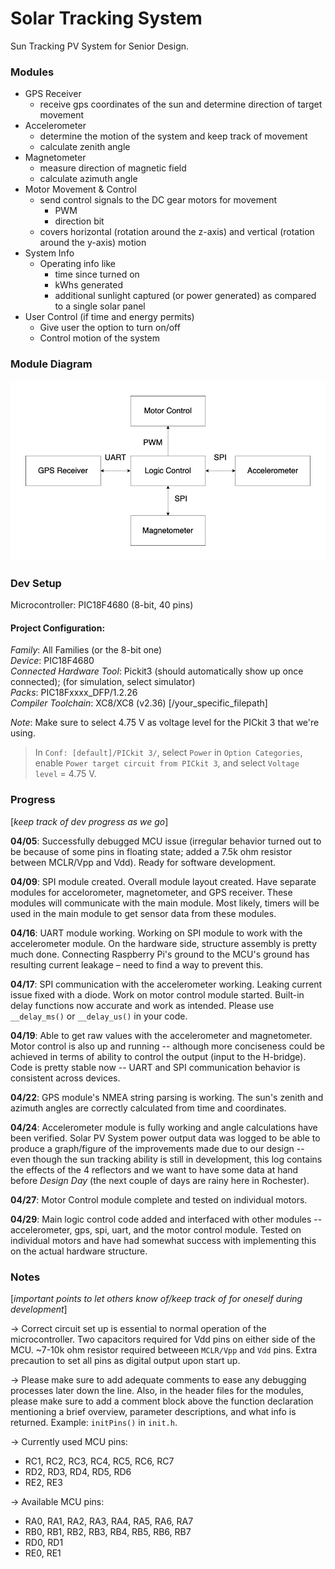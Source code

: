 # Solar Tracking System
Sun Tracking PV System for Senior Design.

### Modules
* GPS Receiver
    * receive gps coordinates of the sun and determine direction of target movement
* Accelerometer
    * determine the motion of the system and keep track of movement
    * calculate zenith angle
* Magnetometer
    * measure direction of magnetic field
    * calculate azimuth angle
* Motor Movement & Control
    * send control signals to the DC gear motors for movement
        * PWM
        * direction bit
    * covers horizontal (rotation around the z-axis) and vertical (rotation around the y-axis) motion
* System Info
    * Operating info like
        * time since turned on
        * kWhs generated
        * additional sunlight captured (or power generated) as compared to a single solar panel
* User Control (if time and energy permits)
    * Give user the option to turn on/off
    * Control motion of the system

### Module Diagram
![module_diagram](https://github.com/mustafa-siddiqui/Solar-Tracking-System/blob/main/info/moduleDiagram.png)

### Dev Setup
Microcontroller: PIC18F4680 (8-bit, 40 pins)

#### Project Configuration:
*Family*: All Families (or the 8-bit one)  
*Device*: PIC18F4680  
*Connected Hardware Tool*: Pickit3 (should automatically show up once connected); (for simulation, select simulator)  
*Packs*: PIC18Fxxxx_DFP/1.2.26  
*Compiler Toolchain*: XC8/XC8 (v2.36) [/your_specific_filepath]  

*Note*: Make sure to select 4.75 V as voltage level for the PICkit 3 that we're using.  
> In `Conf: [default]/PICkit 3/`, select `Power` in `Option Categories`, enable `Power target circuit from PICkit 3`, and select `Voltage level` = 4.75 V.  

### Progress
[*keep track of dev progress as we go*]

**04/05**: Successfully debugged MCU issue (irregular behavior turned out to be because of some pins in floating state; added a 7.5k ohm resistor between MCLR/Vpp and Vdd). Ready for software development.

**04/09**: SPI module created. Overall module layout created. Have separate modules for accelorometer, magnetometer, and GPS receiver. These modules will communicate with the main module. Most likely, timers will be used in the main module to get sensor data from these modules.

**04/16**: UART module working. Working on SPI module to work with the accelerometer module. On the hardware side, structure assembly is pretty much done. Connecting Raspberry Pi's ground to the MCU's ground has resulting current leakage – need to find a way to prevent this.

**04/17**: SPI communication with the accelerometer working. Leaking current issue fixed with a diode. Work on motor control module started. Built-in delay functions now accurate and work as intended. Please use `__delay_ms()` or `__delay_us()` in your code.

**04/19**: Able to get raw values with the accelerometer and magnetometer. Motor control is also up and running -- although more conciseness could be achieved in terms of ability to control the output (input to the H-bridge). Code is pretty stable now -- UART and SPI communication behavior is consistent across devices.

**04/22**: GPS module's NMEA string parsing is working. The sun's zenith and azimuth angles are correctly calculated from time and coordinates.

**04/24**: Accelerometer module is fully working and angle calculations have been verified. Solar PV System power output data was logged to be able to produce a graph/figure of the improvements made due to our design -- even though the sun tracking ability is still in development, this log contains the effects of the 4 reflectors and we want to have some data at hand before *Design Day* (the next couple of days are rainy here in Rochester).

**04/27**: Motor Control module complete and tested on individual motors.

**04/29**: Main logic control code added and interfaced with other modules -- accelerometer, gps, spi, uart, and the motor control module. Tested on individual motors and have had somewhat success with implementing this on the actual hardware structure.

### Notes
[*important points to let others know of/keep track of for oneself during development*]  

-> Correct circuit set up is essential to normal operation of the microcontroller. Two capacitors required for Vdd pins on either side of the MCU. ~7-10k ohm resistor required betweeen `MCLR/Vpp` and `Vdd` pins. Extra precaution to set all pins as digital output upon start up.  

-> Please make sure to add adequate comments to ease any debugging processes later down the line. Also, in the header files for the modules, please make sure to add a comment block above the function declaration mentioning a brief overview, parameter descriptions, and what info is returned. Example: `initPins()` in `init.h`.

-> Currently used MCU pins:
   * RC1, RC2, RC3, RC4, RC5, RC6, RC7
   * RD2, RD3, RD4, RD5, RD6
   * RE2, RE3

-> Available MCU pins:
   * RA0, RA1, RA2, RA3, RA4, RA5, RA6, RA7
   * RB0, RB1, RB2, RB3, RB4, RB5, RB6, RB7
   * RD0, RD1
   * RE0, RE1
